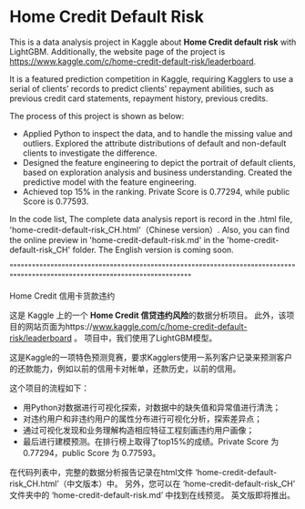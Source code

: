 # Home Credit Default Risk

This is a data analysis project in Kaggle about **Home Credit default risk** with LightGBM. Additionally, the website page of the project is https://www.kaggle.com/c/home-credit-default-risk/leaderboard.

It is a featured prediction competition in Kaggle, requiring Kagglers to use a serial of clients’ records to predict clients' repayment abilities, such as previous credit card statements, repayment history, previous credits. 

The process of this project is shown as below:
* Applied Python to inspect the data, and to handle the missing value and outliers. Explored the attribute distributions of default and non-default clients to investigate the difference.
*	Designed the feature engineering to depict the portrait of default clients, based on exploration analysis and business understanding. Created the predictive model with the feature engineering.
*	Achieved top 15% in the ranking. Private Score is 0.77294, while public Score is 0.77593.

In the code list, The complete data analysis report is record in the .html file, 'home-credit-default-risk_CH.html'（Chinese version）. Also, you can find the online preview in 'home-credit-default-risk.md' in the 'home-credit-default-risk_CH' folder. The English version is coming soon.

""""""""""""""""""""""""""""""""""""""""""""""""""""""""""""""""""""""""""""""""""""""""""""""""""""""""""""""""""""""""""""""

Home Credit 信用卡货款违约

这是 Kaggle 上的一个 **Home Credit 信贷违约风险**的数据分析项目。 此外，该项目的网站页面为https://www.kaggle.com/c/home-credit-default-risk/leaderboard 。 项目中，我们使用了LightGBM模型。

这是Kaggle的一项特色预测竞赛，要求Kagglers使用一系列客户记录来预测客户的还款能力，例如以前的信用卡对帐单，还款历史，以前的信用。

这个项目的流程如下：
* 用Python对数据进行可视化探索，对数据中的缺失值和异常值进行清洗；
* 对违约用户和非违约用户的属性分布进行可视化分析，探索差异点；
* 通过可视化发现和业务理解构造相应特征工程刻画违约用户画像；
* 最后进行建模预测。在排行榜上取得了top15%的成绩。Private Score 为 0.77294，public Score 为 0.77593。

在代码列表中，完整的数据分析报告记录在html文件 ‘home-credit-default-risk_CH.html’（中文版本）中。 另外，您可以在 ‘home-credit-default-risk_CH’ 文件夹中的 ‘home-credit-default-risk.md’ 中找到在线预览。 英文版即将推出。
